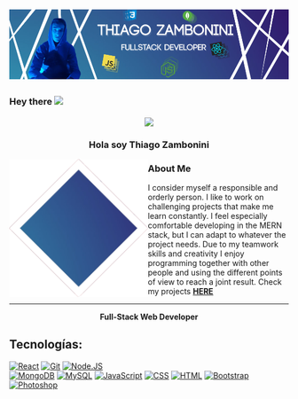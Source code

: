 # [![Thiago Zambonini Header](https://github.com/Remojs/Remojs/blob/master/BANNER-GH.png)](https://www.linkedin.com/in/thiago-zambonini)


### Hey there <img src="https://media.giphy.com/media/hvRJCLFzcasrR4ia7z/giphy.gif" width="25px">

<p align="center" width="600">
   <img align="center" width="400" src="https://i.pinimg.com/originals/b0/c8/19/b0c81961153a56eab83cf03d862345af.gif" />
   <h3 align="center">Hola soy Thiago Zambonini</h3>
</p>

<p>
  <img width="250" align='left' src="https://github.com/Remojs/Remojs/blob/master/aaa.png">
</p>
 
### About Me

I consider myself a responsible and orderly person. I like to work on challenging projects that make me learn constantly. I feel especially comfortable developing in the MERN stack, but I can adapt to whatever the project needs. Due to my teamwork skills and creativity I enjoy programming together with other people and using the different points of view to reach a joint result. Check my projects <strong> <a href='https://github.com/Remojs?tab=repositories'> HERE </a>  </strong>

 ---
 
<p align="center"> <strong>  Full-Stack Web Developer </strong> </p>

## Tecnologías:
[![React](https://img.shields.io/badge/React-999999?style=for-the-badge&logo=react&logoColor=white&labelColor=101010)]()
[![Git](https://img.shields.io/badge/Git-FA7343?style=for-the-badge&logo=git&logoColor=white&labelColor=101010)]()
[![Node.JS](https://img.shields.io/badge/Node.JS-339933?style=for-the-badge&logo=node.js&logoColor=white&labelColor=101010)]()
</br>
[![MongoDB](https://img.shields.io/badge/MongoDB-47A248?style=for-the-badge&logo=mongodb&logoColor=white&labelColor=101010)]()
[![MySQL](https://img.shields.io/badge/MySQL-4479A1?style=for-the-badge&logo=mysql&logoColor=white&labelColor=101010)]()
[![JavaScript](https://img.shields.io/badge/JavaScript-F7DF1E?style=for-the-badge&logo=javascript&logoColor=white&labelColor=101010)]()
[![CSS](https://img.shields.io/badge/CSS-232F3E?style=for-the-badge&logo=css&logoColor=white&labelColor=101010)]()
[![HTML](https://img.shields.io/badge/HTML-4285F4?style=for-the-badge&logo=html&logoColor=white&labelColor=101010)]()
[![Bootstrap](https://img.shields.io/badge/Bootstrap-4285F4?style=for-the-badge&logo=bootstrap&logoColor=white&labelColor=101010)]()
[![Photoshop](https://img.shields.io/badge/AdobePhotoshop-FFCA28?style=for-the-badge&logo=photoshop&logoColor=white&labelColor=101010)]()
</br>


